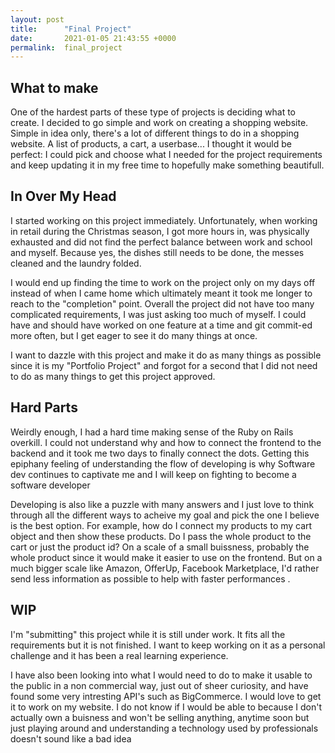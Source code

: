 ```yaml
---
layout: post
title:      "Final Project"
date:       2021-01-05 21:43:55 +0000
permalink:  final_project
---
```



## What to make
One of the hardest parts of these type of projects is deciding what to create. I decided to go simple and work on creating a shopping website.  Simple in idea only, there's a lot of different things to do in a shopping website. A list of products, a cart, a userbase... I thought it would be perfect: I could pick and choose what I needed for the project requirements and  keep updating it in my free time to hopefully make something beautifull.

## In Over My Head
I started working on this project immediately. Unfortunately, when working in retail during the Christmas season, I got more hours in, was physically exhausted and did not find the perfect balance between work and school and myself. Because yes, the dishes still needs to be done, the messes cleaned and the laundry folded. 

I would end up finding the time to work on the project only on my days off instead of when I came home which ultimately meant it took me longer to reach to the "completion" point. Overall the project did not have too many complicated requirements, I was just asking too much of myself. I could have and should have worked on one feature at a time and git commit-ed more often, but I get eager to see it do many things at once.

I want to dazzle with this project and make it do as many things as possible since it is my "Portfolio Project" and forgot for a second that I did not need to do as many things to get this project approved.

## Hard Parts
Weirdly enough, I had a hard time making sense of the Ruby on Rails overkill. I could not understand why and how to connect the frontend to the backend and it took me two days to finally connect the dots. Getting this epiphany feeling of understanding the flow of developing is why Software dev continues to captivate me and I will keep on fighting to become a software developer

Developing is also like a puzzle with many answers and I just love to think through all the different ways to acheive my goal and pick the one I believe is the best option. For example, how do I connect my products to my cart object and then show these products. Do I pass the whole product to the cart or just the product id? On a scale of a small buissness, probably the whole product since it would make it easier to use on the frontend. But on a much bigger scale like Amazon, OfferUp, Facebook Marketplace, I'd rather send less information as possible to help with faster performances .


## WIP
I'm "submitting" this project while it is still under work. It fits all the requirements but it is not finished. I want to keep working on it as a personal challenge and it has been a real learning experience.

I have also been looking into what I would need to do to make it usable to the public in a non commercial way, just out of sheer curiosity, and have found some very intresting API's such as BigCommerce. I would love to get it to work on my website. I do not know if I would be able to because I don't actually own a buisness and won't be selling anything, anytime soon but just playing around and understanding a technology used by professionals doesn't sound like a bad idea
